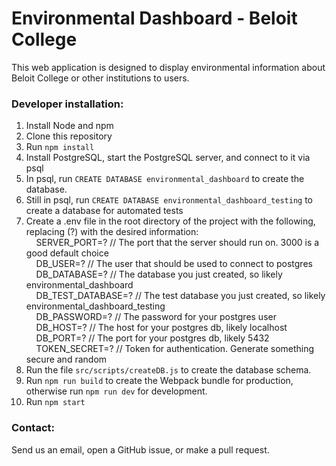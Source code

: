 # Environmental Dashboard - Beloit College #

This web application is designed to display environmental information about Beloit College or other institutions to users.

### Developer installation: ###

1. Install Node and npm
1. Clone this repository
1. Run ```npm install```
1. Install PostgreSQL, start the PostgreSQL server, and connect to it via psql
1. In psql, run ```CREATE DATABASE environmental_dashboard``` to create the database.
1. Still in psql, run ```CREATE DATABASE environmental_dashboard_testing``` to create a database for automated tests
1. Create a .env file in the root directory of the project with the following, replacing (?) with the desired information: <br>
&nbsp;&nbsp;&nbsp;&nbsp;SERVER_PORT=? // The port that the server should run on. 3000 is a good default choice<br>
&nbsp;&nbsp;&nbsp;&nbsp;DB_USER=? // The user that should be used to connect to postgres<br>
&nbsp;&nbsp;&nbsp;&nbsp;DB_DATABASE=? // The database you just created, so likely environmental_dashboard<br>
&nbsp;&nbsp;&nbsp;&nbsp;DB_TEST_DATABASE=? // The test database you just created, so likely environmental_dashboard_testing<br>
&nbsp;&nbsp;&nbsp;&nbsp;DB_PASSWORD=? // The password for your postgres user<br>
&nbsp;&nbsp;&nbsp;&nbsp;DB_HOST=? // The host for your postgres db, likely localhost<br>
&nbsp;&nbsp;&nbsp;&nbsp;DB_PORT=? // The port for your postgres db, likely 5432<br>
&nbsp;&nbsp;&nbsp;&nbsp;TOKEN_SECRET=? // Token for authentication. Generate something secure and random
1. Run the file `src/scripts/createDB.js` to create the database schema.
1. Run ```npm run build``` to create the Webpack bundle for production, otherwise run ```npm run dev``` for development.
1. Run ```npm start```

### Contact: ###

Send us an email, open a GitHub issue, or make a pull request.
